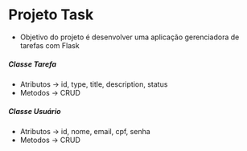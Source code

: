 # Projeto Task

- Objetivo do projeto é desenvolver uma aplicação gerenciadora de tarefas com Flask


##### Classe Tarefa
- Atributos -> id, type, title, description, status
- Metodos -> CRUD

##### Classe Usuário
- Atributos -> id, nome, email, cpf, senha
- Metodos -> CRUD

